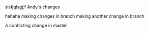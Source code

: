 slsfjqlsgj;f
Andy's changes


hahaha
making changes in branch
making another change in branch

A conflicting change in master
